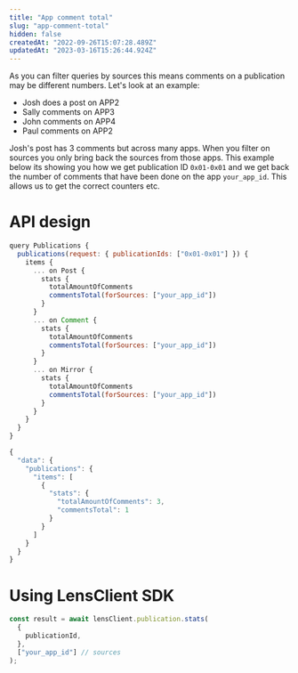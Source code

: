 ```yaml
---
title: "App comment total"
slug: "app-comment-total"
hidden: false
createdAt: "2022-09-26T15:07:28.489Z"
updatedAt: "2023-03-16T15:26:44.924Z"
---
```

As you can filter queries by sources this means comments on a publication may be different numbers. Let's look at an example:

- Josh does a post on APP2 
- Sally comments on APP3
- John comments on APP4
- Paul comments on APP2

Josh's post has 3 comments but across many apps. When you filter on sources you only bring back the sources from those apps. This example below its showing you how we get publication ID `0x01-0x01` and we get back the number of comments that have been done on the app `your_app_id`. This allows us to get the correct counters etc. 

# API design

```javascript Example operation
query Publications {
  publications(request: { publicationIds: ["0x01-0x01"] }) {
    items {
      ... on Post {
        stats {
          totalAmountOfComments
          commentsTotal(forSources: ["your_app_id"])
        }
      }
      ... on Comment {
        stats {
          totalAmountOfComments
          commentsTotal(forSources: ["your_app_id"])
        }
      }
      ... on Mirror {
        stats {
          totalAmountOfComments
          commentsTotal(forSources: ["your_app_id"])
        }
      }
    }
  }
}
```
```javascript Example response
{
  "data": {
    "publications": {
      "items": [
        {
          "stats": {
            "totalAmountOfComments": 3,
            "commentsTotal": 1
          }
        }
      ]
    }
  }
}
```



# 

# Using LensClient SDK

```typescript
const result = await lensClient.publication.stats(  
  {  
    publicationId,  
  },  
  ["your_app_id"] // sources
);
```